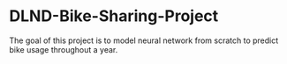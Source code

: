 # DLND-Bike-Sharing-Project
The goal of this project is to model neural network from scratch to predict bike usage throughout a year.
